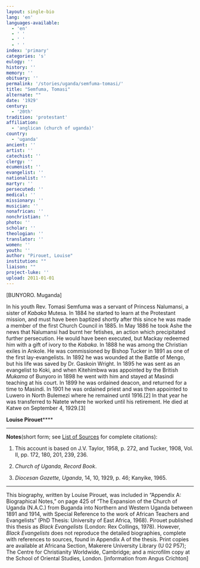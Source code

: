 ```yaml
---
layout: single-bio
lang: 'en'
languages-available:
  - 'en'
  - ' '
  - ' '
  - ' '
index: 'primary'
categories: 's'
eulogy: ''
history: ''
memory: ''
obituary: ''
permalink: '/stories/uganda/semfuma-tomasi/'
title: "Semfuma, Tomasi"
alternate: ""
date: '1929'
century:
  - '20th'
tradition: 'protestant'
affiliation:
  - 'anglican (church of uganda)'
country:
  - 'uganda'
ancient: ''
artist: ''
catechist: ''
clergy: ''
ecumenist: ''
evangelist: ''
nationalist: ''
martyr: ''
persecuted: ''
medical: ''
missionary: ''
musician: ''
nonafrican: ''
nonchristian: ''
photo: ''
scholar: ''
theologian: ''
translator: ''
women: ''
youth: ''
author: "Pirouet, Louise"
institution: ""
liaison: ""
project-luke: ''
upload: 2011-01-01
---
```




[BUNYORO. Muganda]

In his youth Rev. Tomasi Semfuma was a servant of Princess  Nalumansi, a sister of *Kabaka* Mutesa. In 1884 he started to learn at the  Protestant mission, and must have been baptized shortly after this since he was  made a member of the first Church Council in 1885. In May 1886 he took Ashe the  news that Nalumansi had burnt her fetishes, an action which precipitated  further persecution. He would have been executed, but Mackay redeemed him with  a gift of ivory to the *Kabaka*. In 1888 he was among the Christian exiles  in Ankole. He was commissioned by Bishop Tucker in 1891 as one of the first  lay-evangelists. In 1892 he was wounded at the Battle of Mengo, but his life  was saved by Dr. Gaskoin Wright. In 1895 he was sent as an evangelist to Koki,  and when Kitehimbwa was appointed by the British *Mukama* of Bunyoro in  1898 he went with him and stayed at Masindi teaching at his court. In 1899 he  was ordained deacon, and returned for a time to Masindi. In 1901 he was  ordained priest and was then appointed to Luwero in North Bulemezi where he  remained until 1916.[2] In that year he was transferred to Natete where he  worked until his retirement. He died at Katwe on September 4, 1929.[3]

**Louise Pirouet******

---

**Notes**(short  form; see [List of  Sources](../pirouet-appendixa-sources/) for complete citations):
1. This account is based on J.V. Taylor, 1958, p.  272, and Tucker, 1908, Vol. II, pp. 172, 180, 201, 239, 236.

2. *Church of  Uganda, Record Book*.

3. *Diocesan  Gazette, Uganda*, 14, 10, 1929, p. 46; Kanyike, 1965.

---

This biography, written by Louise Pirouet, was included in &ldquo;Appendix A: Biographical Notes,&rdquo;  on page 425 of &ldquo;The Expansion  of the Church of Uganda (N.A.C.) from Buganda into Northern and Western Uganda  between 1891 and 1914, with Special Reference to the work of African Teachers  and Evangelists&rdquo; (PhD Thesis: University of East Africa, 1968). Pirouet  published this thesis as *Black  Evangelists* (London: Rex Collings, 1978). However, *Black  Evangelists* does not reproduce the detailed biographies, complete with  references to sources, found in Appendix A of the thesis. Print copies are  available at Africana Section, Makerere University Library (U 02 P57); The Centre for Christianity  Worldwide, Cambridge; and a microfilm copy at the School of Oriental Studies,  London. [information from Angus Crichton]